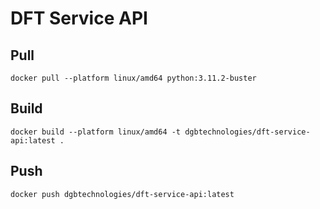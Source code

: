 # DFT Service API


## Pull
```
docker pull --platform linux/amd64 python:3.11.2-buster
```

## Build
```
docker build --platform linux/amd64 -t dgbtechnologies/dft-service-api:latest .
```

## Push
```
docker push dgbtechnologies/dft-service-api:latest
```
